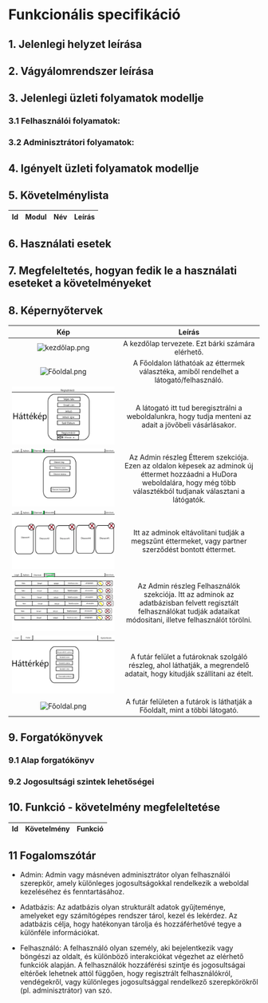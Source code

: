 # Funkcionális specifikáció

## 1. Jelenlegi helyzet leírása

## 2. Vágyálomrendszer leírása

## 3. Jelenlegi üzleti folyamatok modellje

### 3.1 Felhasználói folyamatok:

### 3.2 Adminisztrátori folyamatok:

## 4. Igényelt üzleti folyamatok modellje

## 5. Követelménylista

| Id  | Modul | Név | Leírás |
| :-: | :---: | :-: | :----: |

## 6. Használati esetek

## 7. Megfeleltetés, hogyan fedik le a használati eseteket a követelményeket

## 8. Képernyőtervek

| Kép | Leírás |
| :-: | :----: |
| ![kezdőlap.png](https://github.com/frake92/AFP2024_2/blob/main/images/kezdőlap.png) | A kezdőlap tervezete. Ezt bárki számára elérhető. |
| ![Főoldal.png](https://github.com/frake92/AFP2024_2/blob/main/images/Főoldal.png) | A Főoldalon láthatóak az éttermek választéka, amiből rendelhet a látogató/felhasználó. |
| ![Regisztráció.png](https://github.com/frake92/AFP2024_2/blob/main/images/Regisztráció.png) | A látogató itt tud beregisztrálni a weboldalunkra, hogy tudja menteni az adait a jövőbeli vásárlásakor. |
| ![AdminEtteremAdd.png](https://github.com/frake92/AFP2024_2/blob/main/images/AdminEtteremAdd.png) | Az Admin részleg Étterem szekciója. Ezen az oldalon képesek az adminok új éttermet hozzáadni a HuDora weboldalára, hogy még több választékból tudjanak választani a látógatók. |
| ![AdminEtteremDelete.png](https://github.com/frake92/AFP2024_2/blob/main/images/AdminEtteremDelete.png) | Itt az adminok eltávolitani tudják a megszűnt éttermeket, vagy partner szerződést bontott éttermet.|
| ![AdminUser.png](https://github.com/frake92/AFP2024_2/blob/main/images/AdminUser.png) | Az Admin részleg Felhasználók szekciója. Itt az adminok az adatbázisban felvett regisztált felhasználókat tudják adataikat módositani, illetve felhasználót törölni. |
| ![Futar.png](https://github.com/frake92/AFP2024_2/blob/main/images/Futar.png) | A futár felület a futároknak szolgáló részleg, ahol láthatják, a megrendelő adatait, hogy kitudják szállitani az ételt. |
| ![Főoldal.png](https://github.com/frake92/AFP2024_2/blob/main/images/Főoldal.png) | A futár felületen a futárok is láthatják a Főoldalt, mint a többi látogató. |

## 9. Forgatókönyvek

### 9.1 Alap forgatókönyv

### 9.2 Jogosultsági szintek lehetőségei

## 10. Funkció - követelmény megfeleltetése

| Id  | Követelmény | Funkció |
| :-: | :---------: | :-----: |

## 11 Fogalomszótár
* Admin: Admin vagy másnéven adminisztrátor olyan felhasználói szerepkör, amely különleges jogosultságokkal rendelkezik a weboldal kezeléséhez és fenntartásához. 

* Adatbázis: Az adatbázis olyan strukturált adatok gyűjteménye, amelyeket egy számítógépes rendszer tárol, kezel és lekérdez. Az adatbázis célja, hogy hatékonyan tárolja és hozzáférhetővé tegye a különféle információkat.

* Felhasználó: A felhasználó olyan személy, aki bejelentkezik vagy böngészi az oldalt, és különböző interakciókat végezhet az elérhető funkciók alapján. A felhasználók hozzáférési szintje és jogosultságai eltérőek lehetnek attól függően, hogy regisztrált felhasználókról, vendégekről, vagy különleges jogosultsággal rendelkező szerepkörökről (pl. adminisztrátor) van szó.